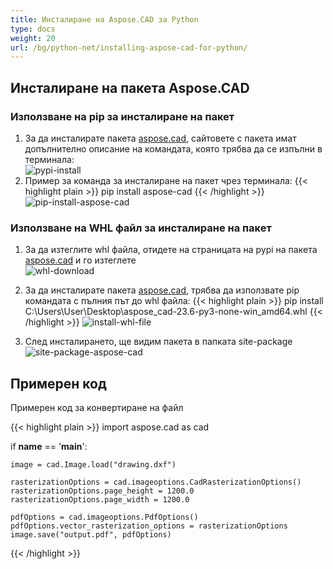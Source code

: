 ```yaml
---
title: Инсталиране на Aspose.CAD за Python
type: docs
weight: 20
url: /bg/python-net/installing-aspose-cad-for-python/
---
```


## **Инсталиране на пакета Aspose.CAD**

### Използване на pip за инсталиране на пакет

1. За да инсталирате пакета [aspose.cad](https://pypi.org/project/aspose-cad/), сайтовете с пакета имат допълнително описание на командата, която трябва да се изпълни в терминала:<br/>
![pypi-install](pypi-aspose-cad.png)
1. Пример за команда за инсталиране на пакет чрез терминала:
{{< highlight plain >}}
pip install aspose-cad
{{< /highlight >}}
![pip-install-aspose-cad](pip-install-aspose.png)

### Използване на WHL файл за инсталиране на пакет

1. За да изтеглите whl файла, отидете на страницата на pypi на пакета [aspose.cad](https://pypi.org/project/aspose-cad/#files) и го изтеглете<br/>
![whl-download](download-whl-file.png)<br/>
1. За да инсталирате пакета [aspose.cad](https://pypi.org/project/aspose-cad/), трябва да използвате pip командата с пълния път до whl файла:
{{< highlight plain >}}
pip install C:\Users\User\Desktop\aspose_cad-23.6-py3-none-win_amd64.whl
{{< /highlight >}}
![install-whl-file](install-whl-file-terminal.png)

1. След инсталирането, ще видим пакета в папката site-package<br/>
![site-package-aspose-cad](site-package-aspose.png)

## Примерен код
Примерен код за конвертиране на файл

{{< highlight plain >}}
import aspose.cad as cad

if __name__ == '__main__':
    
    image = cad.Image.load("drawing.dxf")

    rasterizationOptions = cad.imageoptions.CadRasterizationOptions()
    rasterizationOptions.page_height = 1200.0
    rasterizationOptions.page_width = 1200.0
    
    pdfOptions = cad.imageoptions.PdfOptions()
    pdfOptions.vector_rasterization_options = rasterizationOptions
    image.save("output.pdf", pdfOptions)
{{< /highlight >}}
